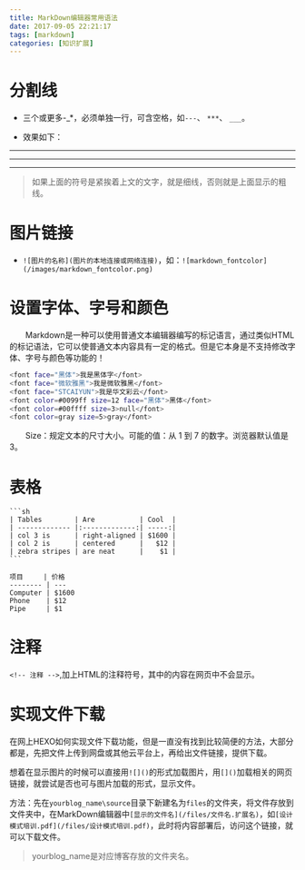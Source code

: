 ```yaml
---
title: MarkDown编辑器常用语法
date: 2017-09-05 22:21:17
tags: [markdown]
categories: [知识扩展]
---
```


# 分割线

-  三个或更多-\_\*，必须单独一行，可含空格，如`---`、 `***`、 `___`。

-  效果如下：

---
***
___

> 如果上面的符号是紧挨着上文的文字，就是细线，否则就是上面显示的粗线。

# 图片链接

-  `![图片的名称](图片的本地连接或网络连接)`，如：`![markdown_fontcolor](/images/markdown_fontcolor.png)`

# 设置字体、字号和颜色

　　Markdown是一种可以使用普通文本编辑器编写的标记语言，通过类似HTML的标记语法，它可以使普通文本内容具有一定的格式。但是它本身是不支持修改字体、字号与颜色等功能的！
	
```sh
<font face="黑体">我是黑体字</font>
<font face="微软雅黑">我是微软雅黑</font>
<font face="STCAIYUN">我是华文彩云</font>
<font color=#0099ff size=12 face="黑体">黑体</font>
<font color=#00ffff size=3>null</font>
<font color=gray size=5>gray</font>
```

　　Size：规定文本的尺寸大小。可能的值：从 1 到 7 的数字。浏览器默认值是 3。

# 表格

	```sh
	| Tables        | Are           | Cool  |
	| ------------- |:-------------:| -----:|
	| col 3 is      | right-aligned | $1600 |
	| col 2 is      | centered      |   $12 |
	| zebra stripes | are neat      |    $1 |
	```

	项目     | 价格
	-------- | ---
	Computer | $1600
	Phone    | $12
	Pipe     | $1


# 注释
`<!-- 注释 -->`,加上HTML的注释符号，其中的内容在网页中不会显示。

# 实现文件下载

在网上HEXO如何实现文件下载功能，但是一直没有找到比较简便的方法，大部分都是，先把文件上传到网盘或其他云平台上，再给出文件链接，提供下载。

想着在显示图片的时候可以直接用`![]()`的形式加载图片，用`[]()`加载相关的网页链接，就尝试是否也可与图片加载的形式，显示文件。

方法：先在`yourblog_name\source`目录下新建名为`files`的文件夹，将文件存放到文件夹中，在MarkDown编辑器中`[显示的文件名](/files/文件名.扩展名)`，如`[设计模式培训.pdf](/files/设计模式培训.pdf)`，此时将内容部署后，访问这个链接，就可以下载文件。

> yourblog_name是对应博客存放的文件夹名。